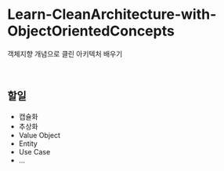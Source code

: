 # Learn-CleanArchitecture-with-ObjectOrientedConcepts
객체지향 개념으로 클린 아키텍처 배우기

<br/>

## 할일
- 캡슐화
- 추상화
- Value Object
- Entity
- Use Case
- ...
